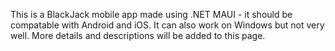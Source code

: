 This is a BlackJack mobile app made using .NET MAUI - it should be compatable with Android and iOS. It can also work on Windows but not very well. More details and descriptions will be added to this page.
